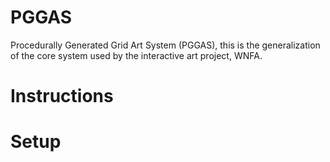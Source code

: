 # PGGAS
Procedurally Generated Grid Art System (PGGAS), this is the generalization of the core system used by the interactive art project, WNFA.

# Instructions

# Setup
